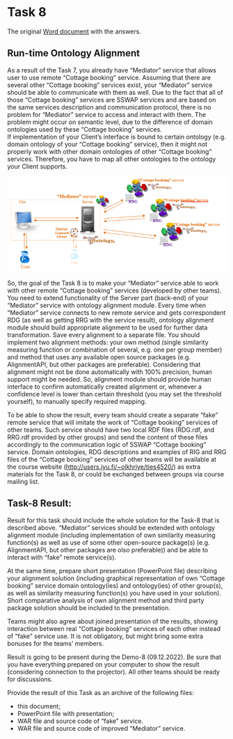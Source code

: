 # Task 8

The original [Word document](https://jyu-my.sharepoint.com/:w:/g/personal/borbely_jyu_fi/ES3-Ize5-B5JtV4cqSirh1QBXuuhl92NgQqTkHVOveP5gA?e=Q4qVBs) with the answers.

## Run-time Ontology Alignment 

As a result of the Task 7, you already have “Mediator” service that allows user to use remote “Cottage booking” service. Assuming that there are several other “Cottage booking” services exist, your “Mediator” service should be able to communicate with them as well. Due to the fact that all of those “Cottage booking” services are SSWAP services and are based on the same services description and communication protocol, there is no problem for “Mediator” service to access and interact with them. The problem might occur on semantic level, due to the difference of domain ontologies used by these “Cottage booking” services.         
If implementation of your Client’s interface is bound to certain ontology (e.g. domain ontology of your “Cottage booking” service), then it might not properly work with other domain ontologies of other “Cottage booking” services. Therefore, you have to map all other ontologies to the ontology your Client supports.  

![Service logic](task8/task8.png)

So, the goal of the Task 8 is to make your “Mediator” service able to work with other remote “Cottage booking” services (developed by other teams). You need to extend functionality of the Server part (back-end) of your “Mediator” service with ontology alignment module. Every time when “Mediator” service connects to new remote service and gets correspondent RDG (as well as getting RRG with the service result), ontology alignment module should build appropriate alignment to be used for further data transformation. Save every alignment to a separate file. You should implement two alignment methods: your own method (single similarity measuring function or combination of several, e.g. one per group member) and method that uses any available open source packages (e.g. AlignmentAPI, but other packages are preferable). Considering that alignment might not be done automatically with 100% precision, human support might be needed. So, alignment module should provide human interface to confirm automatically created alignment or, whenever a confidence level is lower than certain threshold (you may set the threshold yourself), to manually specify required mapping.     

To be able to show the result, every team should create a separate “fake” remote service that will imitate the work of “Cottage booking” services of other teams. Such service should have two local RDF files (RDG.rdf, and RRG.rdf provided by other groups) and send the content of these files accordingly to the communication logic of SSWAP “Cottage booking” service. Domain ontologies, RDG descriptions and examples of RIG and RRG files of the “Cottage booking” services of other teams will be available at the course website (http://users.jyu.fi/~olkhriye/ties4520/) as extra materials for the Task 8, or could be exchanged between groups via course mailing list. 

## Task-8 Result:

Result for this task should include the whole solution for the Task-8 that is described above. “Mediator” services should be extended with ontology alignment module (including implementation of own similarity measuring function(s) as well as use of some other open-source package(s) (e.g. AlignmentAPI, but other packages are olso preferable)) and be able to interact with “fake” remote service(s).

At the same time, prepare short presentation (PowerPoint file) describing your alignment solution (including graphical representation of own “Cottage booking” service domain ontology(ies) and ontology(ies) of other group(s), as well as similarity measuring function(s) you have used in your solution). Short comparative analysis of own alignment method and third party package solution should be included to the presentation.

Teams might also agree about joined presentation of the results, showing interaction between real “Cottage booking” services of each other instead of “fake” service use. It is not obligatory, but might bring some extra bonuses for the teams’ members. 

Result is going to be present during the Demo-8 (09.12.2022). Be sure that you have everything prepared on your computer to show the result (considering connection to the projector). All other teams should be ready for discussions.   

Provide the result of this Task as an archive of the following files:
*	this document;
*	PowerPoint  file with presentation;
*	WAR file and source code of “fake” service.
*	WAR file and source code of improved “Mediator” service.
